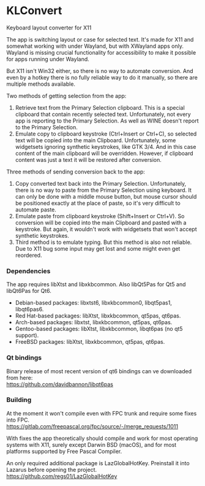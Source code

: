 # KLConvert
Keyboard layout converter for X11

The app is switching layout or case for selected text. It's made for X11 and somewhat working with under Wayland, but with XWayland apps only. Wayland is missing crucial functionality for accessibility to make it possible for apps running under Wayland.

But X11 isn't Win32 either, so there is no way to automate conversion. And even by a hotkey there is no fully reliable way to do it manually, so there are multiple methods available.

Two methods of getting selection from the app:
  1. Retrieve text from the Primary Selection clipboard. This is a special clipboard that contain recently selected text. Unfortunately, not every app is reporting to the Primary Selection. As well as WINE doesn't report to the Primary Selection.
  2. Emulate copy to clipboard keystroke (Ctrl+Insert or Ctrl+C), so selected text will be copied into the main Clipboard. Unfortunately, some widgetsets ignoring synthetic keystrokes, like GTK 3/4. And in this case content of the main clipboard will be overridden. However, if clipboard content was just a text it will be restored after conversion. 

Three methods of sending conversion back to the app:
  1. Copy converted text back into the Primary Selection. Unfortunately, there is no way to paste from the Primary Selection using keyboard. It can only be done with a middle mouse button, but mouse cursor should be positioned exactly at the place of paste, so it's very difficult to automate paste.
  2. Emulate paste from clipboard keystroke (Shift+Insert or Ctrl+V). So conversion will be copied into the main Clipboard and pasted with a keystroke. But again, it wouldn't work with widgetsets that won't accept synthetic keystrokes.
  3. Third method is to emulate typing. But this method is also not reliable. Due to X11 bug some input may get lost and some might even get reordered.

### Dependencies
The app requires libXtst and libxkbcommon. Also libQt5Pas for Qt5 and libQt6Pas for Qt6.
- Debian-based packages: libxtst6, libxkbcommon0, libqt5pas1, libqt6pas6.
- Red Hat-based packages: libXtst, libxkbcommon, qt5pas, qt6pas.
- Arch-based packages: libxtst,	libxkbcommon, qt5pas, qt6pas.
- Gentoo-based packages: libXtst, libxkbcommon, libqt6pas (no qt5 support).
- FreeBSD packages: libXtst, libxkbcommon, qt5pas, qt6pas. 

### Qt bindings
Binary release of most recent version of qt6 bindings can ve downloaded from here:\
https://github.com/davidbannon/libqt6pas

### Building

At the moment it won't compile even with FPC trunk and require some fixes into FPC.\
https://gitlab.com/freepascal.org/fpc/source/-/merge_requests/1011

With fixes the app theoretically should compile and work for most operating systems with X11, surely except Darwin BSD (macOS), and for most platforms supported by Free Pascal Compiler.

An only required additional package is LazGlobalHotKey. Preinstall it into Lazarus before opening the project. \
https://github.com/regs01/LazGlobalHotKey



